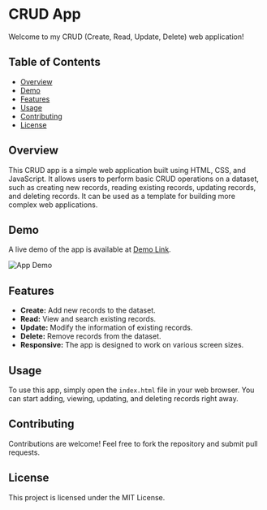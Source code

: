 # CRUD App

Welcome to my CRUD (Create, Read, Update, Delete) web application!

## Table of Contents

- [Overview](#overview)
- [Demo](#demo)
- [Features](#features)
- [Usage](#usage)
- [Contributing](#contributing)
- [License](#license)

## Overview

This CRUD app is a simple web application built using HTML, CSS, and JavaScript. It allows users to perform basic CRUD operations on a dataset, such as creating new records, reading existing records, updating records, and deleting records. It can be used as a template for building more complex web applications.

## Demo

A live demo of the app is available at [Demo Link](https://main--magnificent-malasada-216f42.netlify.app/).

![App Demo](insert_screenshot_here.png)

## Features

- **Create:** Add new records to the dataset.
- **Read:** View and search existing records.
- **Update:** Modify the information of existing records.
- **Delete:** Remove records from the dataset.
- **Responsive:** The app is designed to work on various screen sizes.

## Usage

To use this app, simply open the `index.html` file in your web browser. You can start adding, viewing, updating, and deleting records right away.

## Contributing

Contributions are welcome! Feel free to fork the repository and submit pull requests.

## License

This project is licensed under the MIT License.


